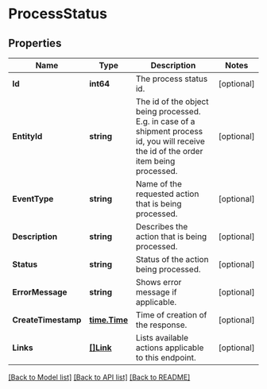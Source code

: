 # ProcessStatus

## Properties

Name | Type | Description | Notes
------------ | ------------- | ------------- | -------------
**Id** | **int64** | The process status id. | [optional] 
**EntityId** | **string** | The id of the object being processed. E.g. in case of a shipment process id, you will receive the id of the order item being processed. | [optional] 
**EventType** | **string** | Name of the requested action that is being processed. | [optional] 
**Description** | **string** | Describes the action that is being processed. | [optional] 
**Status** | **string** | Status of the action being processed. | [optional] 
**ErrorMessage** | **string** | Shows error message if applicable. | [optional] 
**CreateTimestamp** | [**time.Time**](time.Time.md) | Time of creation of the response. | [optional] 
**Links** | [**[]Link**](Link.md) | Lists available actions applicable to this endpoint. | [optional] 

[[Back to Model list]](../README.md#documentation-for-models) [[Back to API list]](../README.md#documentation-for-api-endpoints) [[Back to README]](../README.md)


